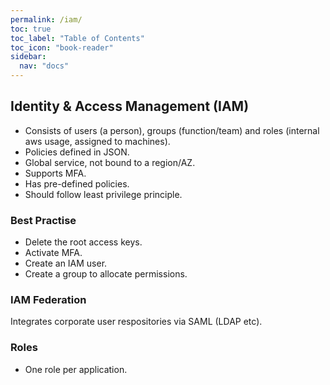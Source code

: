 ```yaml
---
permalink: /iam/
toc: true
toc_label: "Table of Contents"
toc_icon: "book-reader"
sidebar:
  nav: "docs"
---
```


## Identity & Access Management (IAM)

- Consists of users (a person), groups (function/team) and roles (internal aws usage, assigned to machines).
- Policies defined in JSON.
- Global service, not bound to a region/AZ.
- Supports MFA.
- Has pre-defined policies.
- Should follow least privilege principle.

### Best Practise

- Delete the root access keys.
- Activate MFA.
- Create an IAM user.
- Create a group to allocate permissions.

### IAM Federation

Integrates corporate user respositories via SAML (LDAP etc).

### Roles

- One role per application.
